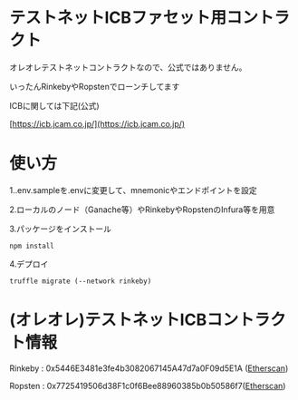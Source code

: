 # テストネットICBファセット用コントラクト

オレオレテストネットコントラクトなので、公式ではありません。

いったんRinkebyやRopstenでローンチしてます

ICBに関しては下記(公式)

[https://icb.jcam.co.jp/](https://icb.jcam.co.jp/)

# 使い方

1..env.sampleを.envに変更して、mnemonicやエンドポイントを設定

2.ローカルのノード（Ganache等）やRinkebyやRopstenのInfura等を用意

3.パッケージをインストール

```
npm install
```

4.デプロイ
```
truffle migrate (--network rinkeby)
```


# (オレオレ)テストネットICBコントラクト情報

Rinkeby : 0x5446E3481e3fe4b3082067145A47d7a0F09d5E1A ([Etherscan](https://rinkeby.etherscan.io/address/0x5446E3481e3fe4b3082067145A47d7a0F09d5E1A))

Ropsten : 0x7725419506d38F1c0f6Bee88960385b0b50586f7([Etherscan](https://ropsten.etherscan.io/address/0x7725419506d38F1c0f6Bee88960385b0b50586f7))

